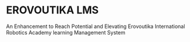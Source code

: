 # EROVOUTIKA LMS
An Enhancement to Reach Potential and Elevating Erovoutika International Robotics Academy learning Management System
